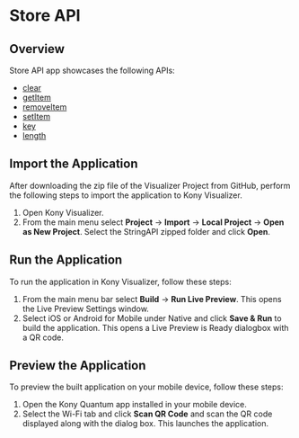 # Store API
## Overview
Store API app showcases the following APIs:

- [clear](https://docs.kony.com/konylibrary/visualizer/viz_api_dev_guide/Default.htm#kony.store_functions.htm#localstorage.clear%3FTocPath%3DOffline%2520Data%2520Access%2520API%7Ckony.store%2520Namespace%7CFunctions%7C_____1)
- [getItem](https://docs.kony.com/konylibrary/visualizer/viz_api_dev_guide/Default.htm#kony.store_functions.htm#localstorage.getitem%3FTocPath%3DOffline%2520Data%2520Access%2520API%7Ckony.store%2520Namespace%7CFunctions%7C_____2)
- [removeItem](https://docs.kony.com/konylibrary/visualizer/viz_api_dev_guide/Default.htm#kony.store_functions.htm#localstorage.removeitem%3FTocPath%3DOffline%2520Data%2520Access%2520API%7Ckony.store%2520Namespace%7CFunctions%7C_____3)
- [setItem](https://docs.kony.com/konylibrary/visualizer/viz_api_dev_guide/Default.htm#kony.store_functions.htm#kony.sto%3FTocPath%3DOffline%2520Data%2520Access%2520API%7Ckony.store%2520Namespace%7CFunctions%7C_____4)
- [key](https://docs.kony.com/konylibrary/visualizer/viz_api_dev_guide/Default.htm#kony.store_functions.htm#localstorage.key%3FTocPath%3DOffline%2520Data%2520Access%2520API%7Ckony.store%2520Namespace%7CFunctions%7C_____5)
- [length](https://docs.kony.com/konylibrary/visualizer/viz_api_dev_guide/Default.htm#kony.store_functions.htm#localstorage.length%3FTocPath%3DOffline%2520Data%2520Access%2520API%7Ckony.store%2520Namespace%7CFunctions%7C_____6)

## Import the Application
After downloading the zip file of the Visualizer Project from GitHub, perform the following steps to import the application to Kony Visualizer.

1. Open Kony Visualizer.
2. From the main menu select **Project** → **Import** → **Local Project** → **Open as New Project**. Select the StringAPI zipped folder and click **Open**.

## Run the Application
To run the application in Kony Visualizer, follow these steps:

1. From the main menu bar select **Build** → **Run Live Preview**. This opens the Live Preview Settings window.
2. Select iOS or Android for Mobile under Native and click **Save & Run** to build the application. This opens a Live Preview is Ready dialogbox with a QR code.

## Preview the Application
To preview the built application on your mobile device, follow these steps:

1. Open the Kony Quantum app installed in your mobile device.
2. Select the Wi-Fi tab and click **Scan QR Code** and scan the QR code displayed along with the dialog box. This launches the application.
